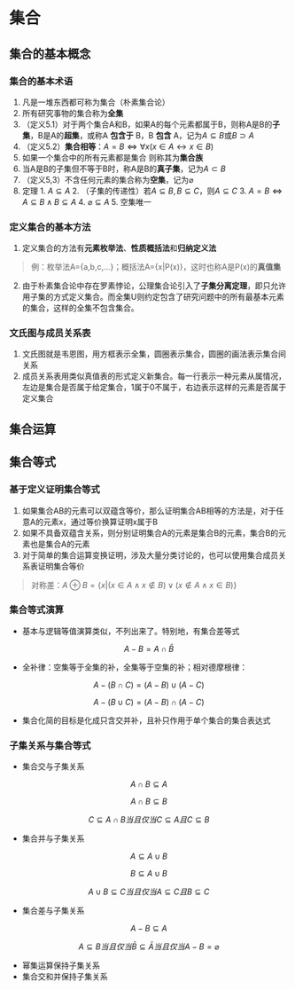 # 集合
## 集合的基本概念
### 集合的基本术语
1. 凡是一堆东西都可称为集合（朴素集合论）
2. 所有研究事物的集合称为**全集**
3. （定义5.1）对于两个集合A和B，如果A的每个元素都属于B，则称A是B的**子集**，B是A的**超集**，或称A **包含于** B，B **包含** A，记为$A\subseteq B$或$B\supset A$
4. （定义5.2）**集合相等**：$A=B\iff \forall x(x\in A \leftrightarrow x\in B)$
5. 如果一个集合中的所有元素都是集合 则称其为**集合族**
6. 当A是B的子集但不等于B时，称A是B的**真子集**，记为$A\subset B$
7. （定义5,3）不含任何元素的集合称为**空集**，记为$\varnothing$
8. 定理
       1. $A\subseteq A$
       2. （子集的传递性）若$A\subseteq B,B\subseteq C$，则$A\subseteq C$
       3. $A=B\iff A\subseteq B\wedge B\subseteq A$
       4. $\varnothing\subseteq A$
       5. 空集唯一
### 定义集合的基本方法
1. 定义集合的方法有**元素枚举法**、**性质概括法**和**归纳定义法**
> 例：枚举法A={a,b,c,...}；概括法A={x|P(x)}，这时也称A是P(x)的**真值集**
2. 由于朴素集合论中存在罗素悖论，公理集合论引入了**子集分离定理**，即只允许用子集的方式定义集合。而全集U则约定包含了研究问题中的所有最基本元素的集合，这样的全集不包含集合。
### 文氏图与成员关系表
1. 文氏图就是韦恩图，用方框表示全集，圆圈表示集合，圆圈的画法表示集合间关系
2. 成员关系表用类似真值表的形式定义新集合。每一行表示一种元素从属情况，左边是集合是否属于给定集合，1属于0不属于，右边表示这样的元素是否属于定义集合
## 集合运算
## 集合等式
### 基于定义证明集合等式
1. 如果集合AB的元素可以双蕴含等价，那么证明集合AB相等的方法是，对于任意A的元素x，通过等价换算证明x属于B
2. 如果不具备双蕴含关系，则分别证明集合A的元素是集合B的元素，集合B的元素也是集合A的元素
3. 对于简单的集合运算变换证明，涉及大量分类讨论的，也可以使用集合成员关系表证明集合等价
> 对称差：$A\oplus B=\{x|(x\in A\wedge x\not\in B)\vee(x\not\in A\wedge x\in B)\}$
### 集合等式演算
* 基本与逻辑等值演算类似，不列出来了。特别地，有集合差等式

$$A-B=A\cap\bar B$$

* 全补律：空集等于全集的补，全集等于空集的补；相对德摩根律：

$$A-(B\cap C)=(A-B)\cup(A-C)$$

$$A-(B\cup C)=(A-B)\cap(A-C)$$

* 集合化简的目标是化成只含交并补，且补只作用于单个集合的集合表达式
### 子集关系与集合等式
* 集合交与子集关系

$$A\cap B\subseteq A$$

$$A\cap B\subseteq B$$

$$C\subseteq A\cap B当且仅当C\subseteq A且C\subseteq B$$

* 集合并与子集关系


$$A\subseteq A\cup B$$

$$B\subseteq A\cup B$$

$$A\cup B\subseteq C当且仅当A\subseteq C且B\subseteq C$$

* 集合差与子集关系

$$A-B\subseteq A$$

$$A\subseteq B当且仅当\bar B\subseteq \bar A当且仅当A-B=\varnothing$$

* 幂集运算保持子集关系
* 集合交和并保持子集关系
